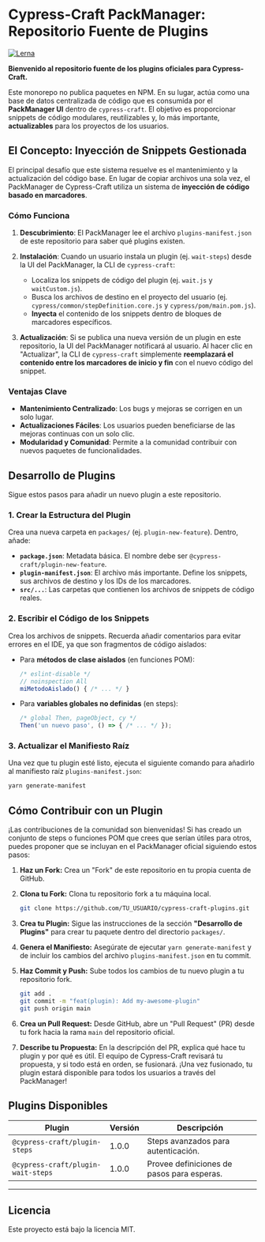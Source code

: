 # Cypress-Craft PackManager: Repositorio Fuente de Plugins

[![Lerna](https://img.shields.io/badge/maintained%20with-lerna-cc00ff.svg)](https://lerna.js.org/)

**Bienvenido al repositorio fuente de los plugins oficiales para Cypress-Craft.**

Este monorepo no publica paquetes en NPM. En su lugar, actúa como una base de datos centralizada de código que es consumida por el **PackManager UI** dentro de `cypress-craft`. El objetivo es proporcionar snippets de código modulares, reutilizables y, lo más importante, **actualizables** para los proyectos de los usuarios.

## El Concepto: Inyección de Snippets Gestionada

El principal desafío que este sistema resuelve es el mantenimiento y la actualización del código base. En lugar de copiar archivos una sola vez, el PackManager de Cypress-Craft utiliza un sistema de **inyección de código basado en marcadores**.

### Cómo Funciona

1.  **Descubrimiento**: El PackManager lee el archivo `plugins-manifest.json` de este repositorio para saber qué plugins existen.
2.  **Instalación**: Cuando un usuario instala un plugin (ej. `wait-steps`) desde la UI del PackManager, la CLI de `cypress-craft`:
    *   Localiza los snippets de código del plugin (ej. `wait.js` y `waitCustom.js`).
    *   Busca los archivos de destino en el proyecto del usuario (ej. `cypress/common/stepDefinition.core.js` y `cypress/pom/main.pom.js`).
    *   **Inyecta** el contenido de los snippets dentro de bloques de marcadores específicos.

3.  **Actualización**: Si se publica una nueva versión de un plugin en este repositorio, la UI del PackManager notificará al usuario. Al hacer clic en "Actualizar", la CLI de `cypress-craft` simplemente **reemplazará el contenido entre los marcadores de inicio y fin** con el nuevo código del snippet.

### Ventajas Clave

*   **Mantenimiento Centralizado**: Los bugs y mejoras se corrigen en un solo lugar.
*   **Actualizaciones Fáciles**: Los usuarios pueden beneficiarse de las mejoras continuas con un solo clic.
*   **Modularidad y Comunidad**: Permite a la comunidad contribuir con nuevos paquetes de funcionalidades.

## Desarrollo de Plugins

Sigue estos pasos para añadir un nuevo plugin a este repositorio.

### 1. Crear la Estructura del Plugin

Crea una nueva carpeta en `packages/` (ej. `plugin-new-feature`). Dentro, añade:

*   **`package.json`**: Metadata básica. El nombre debe ser `@cypress-craft/plugin-new-feature`.
*   **`plugin-manifest.json`**: El archivo más importante. Define los snippets, sus archivos de destino y los IDs de los marcadores.
*   **`src/...`**: Las carpetas que contienen los archivos de snippets de código reales.

### 2. Escribir el Código de los Snippets

Crea los archivos de snippets. Recuerda añadir comentarios para evitar errores en el IDE, ya que son fragmentos de código aislados:

*   Para **métodos de clase aislados** (en funciones POM):
    ```javascript
    /* eslint-disable */
    // noinspection All
    miMetodoAislado() { /* ... */ }
    ```
*   Para **variables globales no definidas** (en steps):
    ```javascript
    /* global Then, pageObject, cy */
    Then('un nuevo paso', () => { /* ... */ });
    ```

### 3. Actualizar el Manifiesto Raíz

Una vez que tu plugin esté listo, ejecuta el siguiente comando para añadirlo al manifiesto raíz `plugins-manifest.json`:

```sh
yarn generate-manifest
```

## Cómo Contribuir con un Plugin

¡Las contribuciones de la comunidad son bienvenidas! Si has creado un conjunto de steps o funciones POM que crees que serían útiles para otros, puedes proponer que se incluyan en el PackManager oficial siguiendo estos pasos:

1.  **Haz un Fork:** Crea un "Fork" de este repositorio en tu propia cuenta de GitHub.

2.  **Clona tu Fork:** Clona tu repositorio fork a tu máquina local.
    ```sh
    git clone https://github.com/TU_USUARIO/cypress-craft-plugins.git
    ```

3.  **Crea tu Plugin:** Sigue las instrucciones de la sección **"Desarrollo de Plugins"** para crear tu paquete dentro del directorio `packages/`.

4.  **Genera el Manifiesto:** Asegúrate de ejecutar `yarn generate-manifest` y de incluir los cambios del archivo `plugins-manifest.json` en tu commit.

5.  **Haz Commit y Push:** Sube todos los cambios de tu nuevo plugin a tu repositorio fork.
    ```sh
    git add .
    git commit -m "feat(plugin): Add my-awesome-plugin"
    git push origin main
    ```

6.  **Crea un Pull Request:** Desde GitHub, abre un "Pull Request" (PR) desde tu fork hacia la rama `main` del repositorio oficial.

7.  **Describe tu Propuesta:** En la descripción del PR, explica qué hace tu plugin y por qué es útil. El equipo de Cypress-Craft revisará tu propuesta, y si todo está en orden, se fusionará. ¡Una vez fusionado, tu plugin estará disponible para todos los usuarios a través del PackManager!

## Plugins Disponibles

| Plugin                      | Versión | Descripción                                      |
| --------------------------- | ------- | ------------------------------------------------ |
| `@cypress-craft/plugin-steps` | 1.0.0   | Steps avanzados para autenticación.              |
| `@cypress-craft/plugin-wait-steps` | 1.0.0   | Provee definiciones de pasos para esperas.       |

---
## Licencia

Este proyecto está bajo la licencia MIT.
